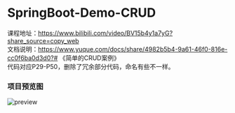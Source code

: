 # SpringBoot-Demo-CRUD
课程地址：https://www.bilibili.com/video/BV15b4y1a7yG?share_source=copy_web  
文档说明：https://www.yuque.com/docs/share/4982b5b4-9a61-46f0-816e-cc0f6ba0d3d0?# 《简单的CRUD案例》  
代码对应P29-P50，删除了冗余部分代码，命名有些不一样。
### 项目预览图
![preview](https://raw.githubusercontent.com/SiQuan-Wen/SpringBoot-Demo-CRUD/master/images/preview.jpeg)
